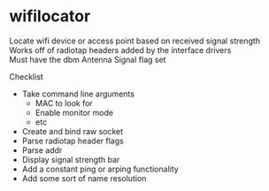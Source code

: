 # wifilocator
Locate wifi device or access point based on received signal strength  
Works off of radiotap headers added by the interface drivers  
Must have the dbm Antenna Signal flag set  

Checklist
- Take command line arguments
  - MAC to look for
  - Enable monitor mode
  - etc
- Create and bind raw socket
- Parse radiotap header flags
- Parse addr
- Display signal strength bar
- Add a constant ping or arping functionality
- Add some sort of name resolution
